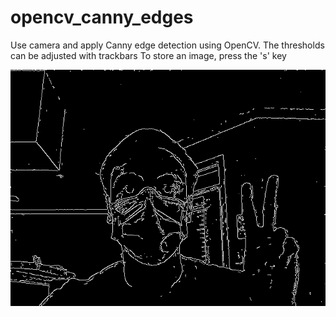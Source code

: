# opencv_canny_edges
Use camera and apply Canny edge detection using OpenCV. The thresholds can be adjusted with trackbars
To store an image, press the 's' key

![Image taken](https://github.com/rickyleal5/opencv_canny_edges/blob/main/canny_1603400930_7383971.png)
